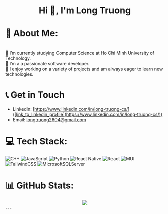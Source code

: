 <h1 align="center">Hi 👋, I'm Long Truong</h1>

# 💫 About Me:

<br>🔭 I’m currently studying Computer Science at Ho Chi Minh University of Technology.<br>👯 I’m a a passionate software developer.<br>🤝 I enjoy working on a variety of projects and am always eager to learn new technologies.

# 📞 Get in Touch

- LinkedIn: [https://www.linkedin.com/in/long-truong-cs/]([link_to_linkedin_profile](https://www.linkedin.com/in/long-truong-cs/))
- Email: longtruong2604@gmail.com

# 💻 Tech Stack:
![C++](https://img.shields.io/badge/c++-%2300599C.svg?style=flat&logo=c%2B%2B&logoColor=white) ![JavaScript](https://img.shields.io/badge/javascript-%23323330.svg?style=flat&logo=javascript&logoColor=%23F7DF1E) ![Python](https://img.shields.io/badge/python-3670A0?style=flat&logo=python&logoColor=ffdd54) ![React Native](https://img.shields.io/badge/react_native-%2320232a.svg?style=flat&logo=react&logoColor=%2361DAFB) ![React](https://img.shields.io/badge/react-%2320232a.svg?style=flat&logo=react&logoColor=%2361DAFB) ![MUI](https://img.shields.io/badge/MUI-%230081CB.svg?style=flat&logo=mui&logoColor=white) ![TailwindCSS](https://img.shields.io/badge/tailwindcss-%2338B2AC.svg?style=flat&logo=tailwind-css&logoColor=white) ![MicrosoftSQLServer](https://img.shields.io/badge/Microsoft%20SQL%20Server-CC2927?style=flat&logo=microsoft%20sql%20server&logoColor=white)
# 📊 GitHub Stats:
<div align=center>
  <img src="https://github-readme-stats.vercel.app/api/top-langs?username=longtruong2604&layout=pie&theme=radical" />
<!--   <img src="https://github-readme-stats.vercel.app/api?username=longtruong2604&show_icons=true&count_private=true&show=reviews,discussions_started,discussions_answered,prs_merged,prs_merged_percentage&theme=radical" /> -->
<!--   <img src="https://github-readme-stats.vercel.app/api/wakatime?username=longtruong2604&layout=compact&theme=radical" /> -->
 </div>
---
<!-- Proudly created with GPRM ( https://gprm.itsvg.in ) -->
